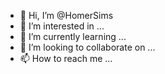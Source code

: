 - 👋 Hi, I’m @HomerSims
- 👀 I’m interested in ...
- 🌱 I’m currently learning ...
- 💞️ I’m looking to collaborate on ...
- 📫 How to reach me ...

<!---
HomerSims/HomerSims is a ✨ special ✨ repository because its `README.md` (this file) appears on your GitHub profile.
You can click the Preview link to take a look at your changes.
--->
